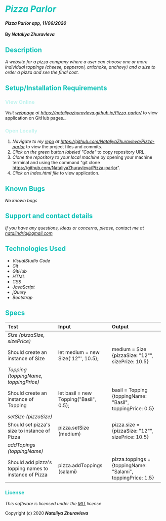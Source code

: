 # <span style="color:#0ec2b8">_Pizza Parlor_</span>

#### _Pizza Parlor app, 11/06/2020_

#### By _**Nataliya Zhuravleva**_

## <span style="color:#0ec2b8">Description</span>

_A website for a pizza company where a user can choose one or more individual toppings (cheese, pepperoni, artichoke, anchovy) and a size to order a pizza and see the final cost._


## <span style="color:#0ec2b8">Setup/Installation Requirements</span>
### <span style="color:#c4f4ef">View Online</span>
_Visit [ webpage](https://nataliyazhuravleva.github.io/Pizza-parlor/) at https://nataliyazhuravleva.github.io/Pizza-parlor/_ to view application on GitHub pages._

### <span style="color:#c4f4ef">Open Locally</span>
1. _Navigate to my [ repo](https://github.com/NataliyaZhuravleva/Pizza-parlor) at https://github.com/NataliyaZhuravleva/Pizza-parlor_ to view the project files and commits.
2. _Click on the green button labeled "Code"_ to copy repository URL.
3. _Clone the repository to your local machine_ by opening your machine terminal and using the command "git clone https://github.com/NataliyaZhuravleva/Pizza-parlor".
4. _Click on index.html file_ to view application.



## <span style="color:#0ec2b8">Known Bugs</span>

_No known bags_

## <span style="color:#0ec2b8">Support and contact details</span>

_If you have any questions, ideas or concerns, please, contact me at [natalindria@gmail.com](mailto:natalindria@gmail.com)_


## <span style="color:#0ec2b8">Technologies Used</span>

* _VisualStudio Code_
* _Git_
* _GitHub_
* _HTML_
* _CSS_
* _JavaScript_
* _jQuery_
* _Bootstrap_

## <span style="color:#0ec2b8">Specs</span>

| Test | Input | Output |
| :---------------- | :------------------| :--------------- |
| _Size (pizzaSize, sizePrice)_ | | | 
| Should create an instance of Size | let medium = new Size('12"', 10.5); | medium = Size {pizzaSize: "12"", sizePrize: 10.5} |
| _Topping (toppingName, toppingPrice)_ | | | 
| Should create an instance of Topping | let basil = new Topping("Basil", 0.5);| basil = Topping {toppingName: "Basil", toppingPrice: 0.5} |
|_setSize (pizzaSize)_ | | | 
| Should set pizza's size to instance of Pizza | pizza.setSize (medium) | pizza.size = {pizzaSize: "12"", sizePrice: 10.5} |
|_addTopings (toppingName)_ | | | 
| Should add pizza's topping names to instance of Pizza | pizza.addToppings (salami) | pizza.toppings = {toppingName: "Salami", toppingPrice: 1.5} |


### <span style="color:#0ec2b8">License</span> 

*This software is licensed under the [MIT](https://choosealicense.com/licenses/mit/) license*

Copyright (c) 2020 **_Nataliya Zhuravleva_**
